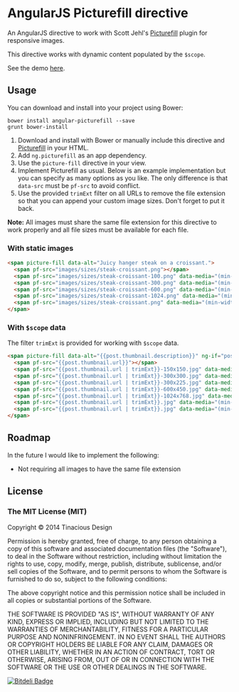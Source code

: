 # AngularJS Picturefill directive

An AngularJS directive to work with Scott Jehl's [Picturefill](https://github.com/scottjehl/picturefill) plugin for responsive images.

This directive works with dynamic content populated by the `$scope`.

See the demo [here](http://tinacious.github.io/angular-picturefill/).


## Usage

You can download and install into your project using Bower:

```
bower install angular-picturefill --save
grunt bower-install
```

1. Download and install with Bower or manually include this directive and [Picturefill](https://github.com/scottjehl/picturefill) in your HTML.
2. Add `ng.picturefill` as an app dependency.
3. Use the `picture-fill` directive in your view.
4. Implement Picturefill as usual. Below is an example implementation but you can specify as many options as you like. The only difference is that `data-src` must be `pf-src` to avoid conflict.
5. Use the provided `trimExt` filter on all URLs to remove the file extension so that you can append your custom image sizes. Don't forget to put it back. 

**Note:** All images must share the same file extension for this directive to work properly and all file sizes must be available for each file.

### With static images

```html
<span picture-fill data-alt="Juicy hanger steak on a croissant.">
  <span pf-src="images/sizes/steak-croissant.png"></span>
  <span pf-src="images/sizes/steak-croissant-100.png" data-media="(min-width: 1px)"></span>
  <span pf-src="images/sizes/steak-croissant-300.png" data-media="(min-width: 400px)"></span>
  <span pf-src="images/sizes/steak-croissant-600.png" data-media="(min-width: 645px)"></span>
  <span pf-src="images/sizes/steak-croissant-1024.png" data-media="(min-width: 960px)"></span>
  <span pf-src="images/sizes/steak-croissant.png" data-media="(min-width: 1200px)"></span>
</span>
```

### With `$scope` data

The filter `trimExt` is provided for working with `$scope` data.

```html
<span picture-fill data-alt="{{post.thumbnail.description}}" ng-if="post.thumbnail">
  <span pf-src="{{post.thumbnail.url}}"></span>
  <span pf-src="{{post.thumbnail.url | trimExt}}-150x150.jpg" data-media="(min-width: 1px)"></span>
  <span pf-src="{{post.thumbnail.url | trimExt}}-300x300.jpg" data-media="(min-width: 1px) and (-webkit-min-device-pixel-ratio: 1.5),(min-resolution: 144dpi),(min-resolution: 1.5dppx)"></span>
  <span pf-src="{{post.thumbnail.url | trimExt}}-300x225.jpg" data-media="(min-width: 320px)"></span>
  <span pf-src="{{post.thumbnail.url | trimExt}}-600x450.jpg" data-media="(min-width: 320px) and (-webkit-min-device-pixel-ratio: 1.5),(min-resolution: 144dpi),(min-resolution: 1.5dppx)"></span>
  <span pf-src="{{post.thumbnail.url | trimExt}}-1024x768.jpg" data-media="(min-width: 645px)"></span>
  <span pf-src="{{post.thumbnail.url | trimExt}}.jpg" data-media="(min-width: 645px) and (-webkit-min-device-pixel-ratio: 1.5),(min-resolution: 144dpi),(min-resolution: 1.5dppx)"></span>
  <span pf-src="{{post.thumbnail.url | trimExt}}.jpg" data-media="(min-width: 2068px)"></span>
</span>
```

## Roadmap

In the future I would like to implement the following:

- Not requiring all images to have the same file extension


## License

### The MIT License (MIT)

Copyright &copy; 2014 Tinacious Design

Permission is hereby granted, free of charge, to any person obtaining a copy
of this software and associated documentation files (the "Software"), to deal
in the Software without restriction, including without limitation the rights
to use, copy, modify, merge, publish, distribute, sublicense, and/or sell
copies of the Software, and to permit persons to whom the Software is
furnished to do so, subject to the following conditions:

The above copyright notice and this permission notice shall be included in
all copies or substantial portions of the Software.

THE SOFTWARE IS PROVIDED "AS IS", WITHOUT WARRANTY OF ANY KIND, EXPRESS OR
IMPLIED, INCLUDING BUT NOT LIMITED TO THE WARRANTIES OF MERCHANTABILITY,
FITNESS FOR A PARTICULAR PURPOSE AND NONINFRINGEMENT. IN NO EVENT SHALL THE
AUTHORS OR COPYRIGHT HOLDERS BE LIABLE FOR ANY CLAIM, DAMAGES OR OTHER
LIABILITY, WHETHER IN AN ACTION OF CONTRACT, TORT OR OTHERWISE, ARISING FROM,
OUT OF OR IN CONNECTION WITH THE SOFTWARE OR THE USE OR OTHER DEALINGS IN
THE SOFTWARE.

[![Bitdeli Badge](https://d2weczhvl823v0.cloudfront.net/tinacious/angular-picturefill/trend.png)](https://bitdeli.com/free "Bitdeli Badge")
